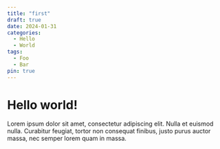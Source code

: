 ```yaml
---
title: "first"
draft: true 
date: 2024-01-31 
categories:
  - Hello
  - World
tags:
  - Foo
  - Bar
pin: true
---
```


# Hello world!
Lorem ipsum dolor sit amet, consectetur adipiscing elit. Nulla et euismod
nulla. Curabitur feugiat, tortor non consequat finibus, justo purus auctor
massa, nec semper lorem quam in massa.

<!-- more -->